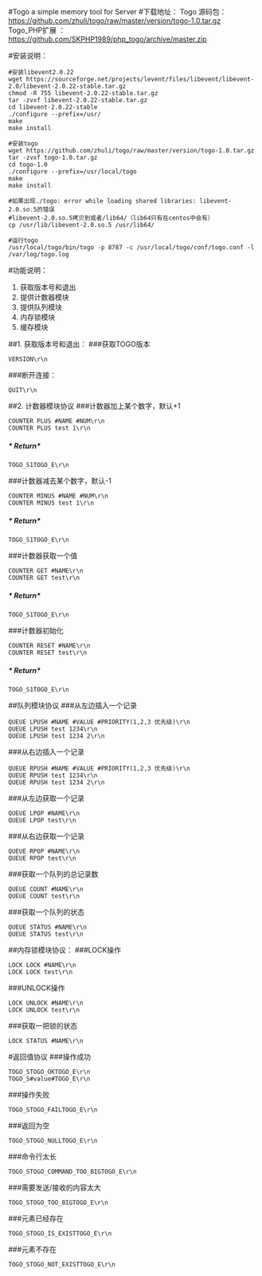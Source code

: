 #Togo a simple memory tool for Server
#下载地址：
Togo 源码包：https://github.com/zhuli/togo/raw/master/version/togo-1.0.tar.gz<br/>
Togo_PHP扩展 ： https://github.com/SKPHP1989/php_togo/archive/master.zip

#安装说明：

```
#安装libevent2.0.22
wget https://sourceforge.net/projects/levent/files/libevent/libevent-2.0/libevent-2.0.22-stable.tar.gz
chmod -R 755 libevent-2.0.22-stable.tar.gz
tar -zvxf libevent-2.0.22-stable.tar.gz
cd libevent-2.0.22-stable
./configure --prefix=/usr/
make
make install

#安装togo
wget https://github.com/zhuli/togo/raw/master/version/togo-1.0.tar.gz
tar -zvxf togo-1.0.tar.gz
cd togo-1.0
./configure --prefix=/usr/local/togo
make
make install

#如果出现./togo: error while loading shared libraries: libevent-2.0.so.5的错误
#libevent-2.0.so.5拷贝到或者/lib64/（lib64只有在centos中会有）
cp /usr/lib/libevent-2.0.so.5 /usr/lib64/

#运行togo
/usr/local/togo/bin/togo -p 8787 -c /usr/local/togo/conf/togo.conf -l /var/log/togo.log

```

#功能说明：
1. 获取版本号和退出<br>
2. 提供计数器模块<br>
3. 提供队列模块<br>
4. 内存锁模块<br>
5. 缓存模块<br/>

##1. 获取版本号和退出：
###获取TOGO版本
```
VERSION\r\n
```
###断开连接：<br>
```
QUIT\r\n
```

##2. 计数器模块协议
###计数器加上某个数字，默认+1
```
COUNTER PLUS #NAME #NUM\r\n
COUNTER PLUS test 1\r\n
```
##### * Return*
```
TOGO_S1TOGO_E\r\n
```

###计数器减去某个数字，默认-1
```
COUNTER MINUS #NAME #NUM\r\n
COUNTER MINUS test 1\r\n
```
##### * Return*
```
TOGO_S1TOGO_E\r\n
```

###计数器获取一个值
```
COUNTER GET #NAME\r\n
COUNTER GET test\r\n
```
##### * Return*
```
TOGO_S1TOGO_E\r\n
```

###计数器初始化
```
COUNTER RESET #NAME\r\n
COUNTER RESET test\r\n
```
##### * Return*
```
TOGO_S1TOGO_E\r\n
```

##队列模块协议
###从左边插入一个记录
```
QUEUE LPUSH #NAME #VALUE #PRIORITY(1,2,3 优先级)\r\n
QUEUE LPUSH test 1234\r\n
QUEUE LPUSH test 1234 2\r\n
```
###从右边插入一个记录
```
QUEUE RPUSH #NAME #VALUE #PRIORITY(1,2,3 优先级)\r\n
QUEUE RPUSH test 1234\r\n
QUEUE RPUSH test 1234 2\r\n
```
###从左边获取一个记录
```
QUEUE LPOP #NAME\r\n
QUEUE LPOP test\r\n
```
###从右边获取一个记录
```
QUEUE RPOP #NAME\r\n 
QUEUE RPOP test\r\n
```
###获取一个队列的总记录数
```
QUEUE COUNT #NAME\r\n 
QUEUE COUNT test\r\n
```
###获取一个队列的状态
```
QUEUE STATUS #NAME\r\n
QUEUE STATUS test\r\n
```

##内存锁模块协议：
###LOCK操作
```
LOCK LOCK #NAME\r\n
LOCK LOCK test\r\n
```
###UNLOCK操作
```
LOCK UNLOCK #NAME\r\n
LOCK UNLOCK test\r\n
```
###获取一把锁的状态
```
LOCK STATUS #NAME\r\n
```

#返回值协议
###操作成功
```
TOGO_STOGO_OKTOGO_E\r\n
TOGO_S#value#TOGO_E\r\n
```
###操作失败<br>
```
TOGO_STOGO_FAILTOGO_E\r\n
```
###返回为空<br>
```
TOGO_STOGO_NULLTOGO_E\r\n
```
###命令行太长<br>
```
TOGO_STOGO_COMMAND_TOO_BIGTOGO_E\r\n
```
###需要发送/接收的内容太大<br>
```
TOGO_STOGO_TOO_BIGTOGO_E\r\n
```
###元素已经存在<br>
```
TOGO_STOGO_IS_EXISTTOGO_E\r\n
```

###元素不存在<br>
```
TOGO_STOGO_NOT_EXISTTOGO_E\r\n
```
